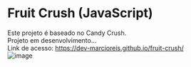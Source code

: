 # Fruit Crush (JavaScript)
Este projeto é baseado no Candy Crush.<br>
Projeto em desenvolvimento...<br>
Link de acesso: https://dev-marcioreis.github.io/fruit-crush/ <br>
![image](https://user-images.githubusercontent.com/122680054/232103170-1cb3e4f4-426a-40f8-9e40-3de9ab7e7c02.png)

